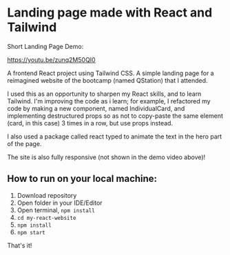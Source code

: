 # Landing page made with React and Tailwind

Short Landing Page Demo:

https://youtu.be/zunq2M50QI0

A frontend React project using Tailwind CSS. A simple landing page for a reimagined website of the bootcamp (named QStation) that I attended.

I used this as an opportunity to sharpen my React skills, and to learn Tailwind. I'm improving the code as i learn; for example, I refactored my code by making a new component, named IndividualCard, and implementing destructured props so as not to copy-paste the same element (card, in this case) 3 times in a row, but use props instead.

I also used a package called react typed to animate the text in the hero part of the page.

The site is also fully responsive (not shown in the demo video above)!

## How to run on your local machine:

1. Download repository
2. Open folder in your IDE/Editor
3. Open terminal, ``` npm install ```
4. ``` cd my-react-website ```
5. ``` npm install ```
6. ``` npm start ```

Тhat's it!
